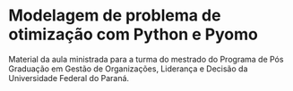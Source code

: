 # Modelagem de problema de otimização com Python e Pyomo

Material da aula ministrada para a turma do mestrado do Programa de Pós Graduação em Gestão de Organizações, Liderança e Decisão da Universidade Federal do Paraná.
